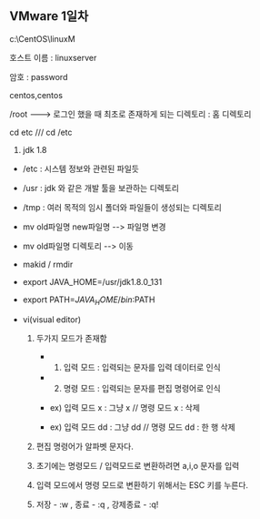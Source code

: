 ##  VMware  1일차

c:\CentOS\linuxM

호스트 이름 : linuxserver

암호 : password

centos,centos

/root  ---> 로그인 했을 때 최초로 존재하게 되는 디렉토리 : 홈 디렉토리



cd etc    ///   cd /etc



1. jdk 1.8

* /etc : 시스템 정보와 관련된 파일듯

* /usr : jdk 와 같은 개발 툴을 보관하는 디렉토리

* /tmp : 여러 목적의 임시 폴더와 파일들이 생성되는 디렉토리

* mv old파일명 new파일명 --> 파일명 변경

* mv old파일명 디렉토리 --> 이동

* makid / rmdir

* export JAVA_HOME=/usr/jdk1.8.0_131

* export PATH=$JAVA_HOME/bin:$PATH

* vi(visual editor)

  1. 두가지 모드가 존재함

     * 1) 입력 모드 : 입력되는 문자를 입력 데이터로 인식

     * 2) 명령 모드 : 입력되는 문자를 편집 명령어로 인식

     * ex) 입력 모드 x : 그냥 x // 명령 모드 x : 삭제

     * ex) 입력 모드 dd : 그냥 dd // 명령 모드 dd : 한 행 삭제

  2. 편집 명령어가 알파벳 문자다.

  3. 초기에는 명령모드 / 입력모드로 변환하려면 a,i,o 문자를 입력

  4. 입력 모드에서 명령 모드로 변환하기 위해서는 ESC 키를 누른다.

  5. 저장 - :w , 종료 - :q , 강제종료 - :q!